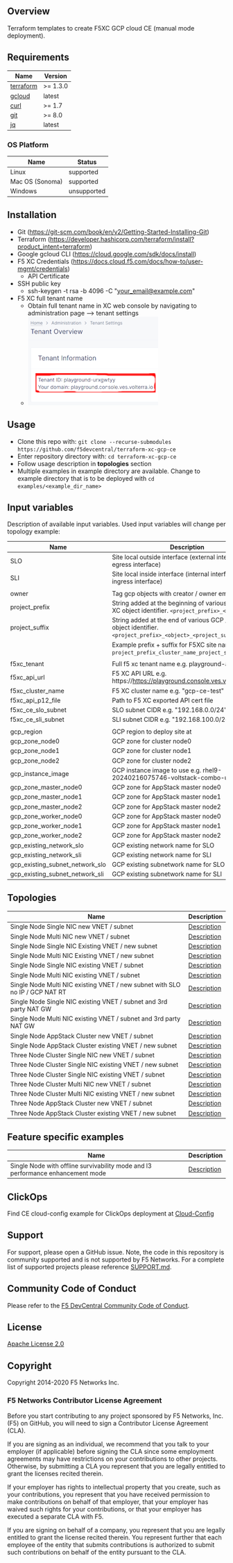 ## Overview

Terraform templates to create F5XC GCP cloud CE (manual mode deployment).

## Requirements

| Name                                                                                     | Version   |
|------------------------------------------------------------------------------------------|-----------|
| <a name="requirement_terraform"></a> [terraform](https://github.com/hashicorp/terraform) | \>= 1.3.0 |
| <a name="requirement_gcloud"></a> [gcloud](https://cloud.google.com/cli?hl=en)           | latest    |
| <a name="requirement_curl"></a> [curl](https://curl.se/)                                 | \>= 1.7   |
| <a name="requirement_git"></a> [git](https://git-scm.com/)                               | \>= 8.0   |
| <a name="requirement_jq"></a> [jq](https://jqlang.github.io/jq/)                         | latest    |

### OS Platform

| Name            | Status      |
|-----------------|-------------|
| Linux           | supported   |
| Mac OS (Sonoma) | supported   |
| Windows         | unsupported |

## Installation

- Git (https://git-scm.com/book/en/v2/Getting-Started-Installing-Git)
- Terraform (https://developer.hashicorp.com/terraform/install?product_intent=terraform)
- Google gcloud CLI (https://cloud.google.com/sdk/docs/install)
- F5 XC Credentials (https://docs.cloud.f5.com/docs/how-to/user-mgmt/credentials)
    * API Certificate
- SSH public key
    * ssh-keygen -t rsa -b 4096 -C "your_email@example.com"
- F5 XC full tenant name
    * Obtain full tenant name in XC web console by navigating to administration page --> tenant settings
    * ![Tenant Overview](images/tenant_overview_small.png)

## Usage

- Clone this repo with: `git clone --recurse-submodules https://github.com/f5devcentral/terraform-xc-gcp-ce`
- Enter repository directory with: `cd terraform-xc-gcp-ce`
- Follow usage description in __topologies__ section
- Multiple examples in example directory are available. Change to example directory that is to be deployed
  with `cd examples/<example_dir_name>`

## Input variables

Description of available input variables. Used input variables will change per topology example:

| Name                            | Description                                                                                                    |
|---------------------------------|----------------------------------------------------------------------------------------------------------------|
| SLO                             | Site local outside interface (external interface / egress interface)                                           |
| SLI                             | Site local inside interface (internal interface  ( ingress interface)                                          |
|                                 |                                                                                                                |
| owner                           | Tag gcp objects with creator / owner email address                                                             |
| project_prefix                  | String added at the beginning of various GCP / F5 XC object identifier. `<project_prefix>_<object>`            |
| project_suffix                  | String added at the end of various GCP / F5 XC object identifier. `<project_prefix>_<object>_<project_suffix>` |
|                                 | Example prefix + suffix for F5XC site name `project_prefix_cluster_name_project_suffix`                        |
|                                 |                                                                                                                |
| f5xc_tenant                     | Full f5 xc tenant name e.g. playground-abcdefg                                                                 |
| f5xc_api_url                    | F5 XC API URL e.g. https://https://playground.console.ves.volterra.io/api                                      |
| f5xc_cluster_name               | F5 XC cluster name e.g. "gcp-ce-test"                                                                          |
| f5xc_api_p12_file               | Path to F5 XC exported API cert file                                                                           |
| f5xc_ce_slo_subnet              | SLO subnet CIDR e.g. "192.168.0.0/24"                                                                          |
| f5xc_ce_sli_subnet              | SLI subnet CIDR e.g. "192.168.100.0/26"                                                                        |
|                                 |                                                                                                                |
| gcp_region                      | GCP region to deploy site at                                                                                   |
| gcp_zone_node0                  | GCP zone for cluster node0                                                                                     |
| gcp_zone_node1                  | GCP zone for cluster node1                                                                                     |
| gcp_zone_node2                  | GCP zone for cluster node2                                                                                     |
| gcp_instance_image              | GCP instance image to use e.g. rhel9-20240216075746-voltstack-combo-us                                         |
| gcp_zone_master_node0           | GCP zone for AppStack master node0                                                                             |
| gcp_zone_master_node1           | GCP zone for AppStack master node1                                                                             |
| gcp_zone_master_node2           | GCP zone for AppStack master node2                                                                             |
| gcp_zone_worker_node0           | GCP zone for AppStack master node0                                                                             |
| gcp_zone_worker_node1           | GCP zone for AppStack master node1                                                                             |
| gcp_zone_worker_node2           | GCP zone for AppStack master node2                                                                             |
| gcp_existing_network_slo        | GCP existing network name for SLO                                                                              |
| gcp_existing_network_sli        | GCP existing network name for SLI                                                                              |
| gcp_existing_subnet_network_slo | GCP existing subnetwork name for SLO                                                                           |
| gcp_existing_subnet_network_sli | GCP existing subnetwork name for SLI                                                                           |

## Topologies

| Name                                                                         | Description                                                                                       |
|------------------------------------------------------------------------------|---------------------------------------------------------------------------------------------------|
| Single Node Single NIC new VNET / subnet                                     | [Description](examples/single_node_single_nic_new_vpc_new_subnet/README.md)                       |
| Single Node Multi NIC new VNET / subnet                                      | [Description](examples/single_node_multi_nic_new_vpc_new_subnet/README.md)                        |
| Single Node Single NIC Existing VNET / new subnet                            | [Description](examples/single_node_single_nic_existing_vpc_new_subnet/README.md)                  |
| Single Node Multi NIC Existing VNET / new subnet                             | [Description](examples/single_node_multi_nic_existing_vpc_new_subnet/README.md)                   |
| Single Node Single NIC existing VNET / subnet                                | [Description](examples/single_node_single_nic_existing_vpc_existing_subnet/README.md)             |
| Single Node Multi NIC existing VNET / subnet                                 | [Description](examples/single_node_multi_nic_existing_vpc_existing_subnet/README.md)              |
| Single Node Multi NIC existing VNET / new subnet with SLO no IP / GCP NAT RT | [Description](examples/single_node_multi_nic_existing_vpc_and_subnet_nat_no_ip/README.md)         |
| Single Node Single NIC existing VNET / subnet and 3rd party NAT GW           | [Description](examples/single_node_single_nic_existing_vpc_and_subnet_3rd_party_nat_gw/README.md) |
| Single Node Multi NIC existing VNET / subnet and 3rd party NAT GW            | [Description](examples/single_node_multi_nic_existing_vpc_and_subnet_3rd_party_nat_gw/README.md)  |
| Single Node AppStack Cluster new VNET / subnet                               | [Description](examples/single_node_cluster_appstack_new_vpc_new_subnet/README.md)                 |
| Single Node AppStack Cluster existing VNET / new subnet                      | [Description](examples/single_node_cluster_appstack_existing_vpc_new_subnet/README.md)            |
| Three Node Cluster Single NIC new VNET / subnet                              | [Description](examples/three_node_cluster_single_nic_new_vpc_new_subnet/README.md)                |
| Three Node Cluster Single NIC existing VNET / new subnet                     | [Description](examples/three_node_cluster_single_nic_existing_vpc_new_subnet/README.md)           |
| Three Node Cluster Single NIC existing VNET / subnet                         | [Description](examples/three_node_cluster_single_nic_existing_vpc_existing_subnet/README.md)      |
| Three Node Cluster Multi NIC new VNET / subnet                               | [Description](examples/three_node_cluster_multi_nic_new_vpc_new_subnet/README.md)                 |
| Three Node Cluster Multi NIC existing VNET / new subnet                      | [Description](examples/three_node_cluster_multi_nic_existing_vpc_new_subnet/README.md)            |
| Three Node AppStack Cluster new VNET / subnet                                | [Description](examples/three_node_cluster_appstack_new_vpc_new_subnet/README.md)                  |
| Three Node AppStack Cluster existing VNET / new subnet                       | [Description](examples/three_node_cluster_appstack_existing_vpc_new_subnet/README.md)             |

## Feature specific examples

| Name                                                                            | Description                                                                               |
|---------------------------------------------------------------------------------|-------------------------------------------------------------------------------------------|
| Single Node with offline survivability mode and l3 performance enhancement mode | [Description](examples/single_node_single_nic_new_vpc_new_subnet_jframe_l7_osm/README.md) |

## ClickOps

Find CE cloud-config example for ClickOps deployment at [Cloud-Config](clickops/f5-ce-data.yml)

## Support

For support, please open a GitHub issue. Note, the code in this repository is community supported and is not supported
by F5 Networks. For a complete list of supported projects please reference [SUPPORT.md](SUPPORT.md).

## Community Code of Conduct

Please refer to the [F5 DevCentral Community Code of Conduct](code_of_conduct.md).

## License

[Apache License 2.0](LICENSE)

## Copyright

Copyright 2014-2020 F5 Networks Inc.

### F5 Networks Contributor License Agreement

Before you start contributing to any project sponsored by F5 Networks, Inc. (F5) on GitHub, you will need to sign a
Contributor License Agreement (CLA).

If you are signing as an individual, we recommend that you talk to your employer (if applicable) before signing the CLA
since some employment agreements may have restrictions on your contributions to other projects.
Otherwise, by submitting a CLA you represent that you are legally entitled to grant the licenses recited therein.

If your employer has rights to intellectual property that you create, such as your contributions, you represent that you
have received permission to make contributions on behalf of that employer, that your employer has waived such rights for
your contributions, or that your employer has executed a separate CLA with F5.

If you are signing on behalf of a company, you represent that you are legally entitled to grant the license recited
therein.
You represent further that each employee of the entity that submits contributions is authorized to submit such
contributions on behalf of the entity pursuant to the CLA.

